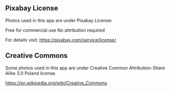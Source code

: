 ##  Pixabay License
Photos used in this app are under Pixabay License:

Free for commercial use 
No attribution required

For details visit:
https://pixabay.com/service/license/


## Creative Commons
Some photos used in this app are under Creative Common Attribution-Share Alike 3.0 Poland license.

https://en.wikipedia.org/wiki/Creative_Commons
